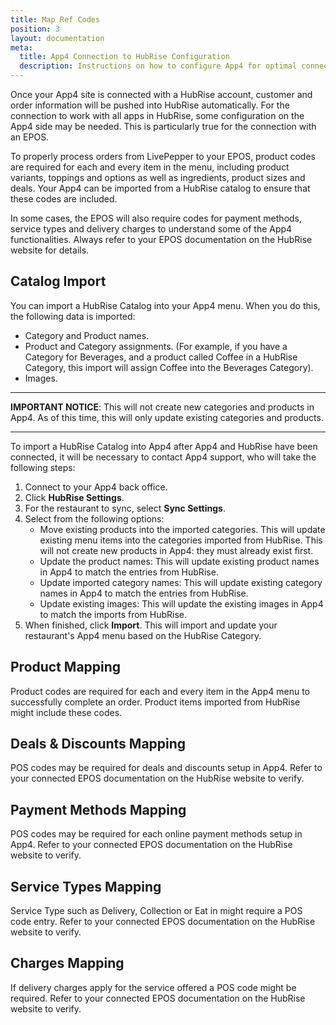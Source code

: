 ```yaml
---
title: Map Ref Codes
position: 3
layout: documentation
meta:
  title: App4 Connection to HubRise Configuration
  description: Instructions on how to configure App4 for optimal connection to HubRise and other platforms.
---
```


Once your App4 site is connected with a HubRise account, customer and order information will be pushed into HubRise automatically. For the connection to work with all apps in HubRise, some configuration on the App4 side may be needed. This is particularly true for the connection with an EPOS.

To properly process orders from LivePepper to your EPOS, product codes are required for each and every item in the menu, including product variants, toppings and options as well as ingredients, product sizes and deals. Your App4 can be imported from a HubRise catalog to ensure that these codes are included.

In some cases, the EPOS will also require codes for payment methods, service types and delivery charges to understand some of the App4 functionalities. Always refer to your EPOS documentation on the HubRise website for details.

## Catalog Import

You can import a HubRise Catalog into your App4 menu. When you do this, the following data is imported:

- Category and Product names.
- Product and Category assignments. (For example, if you have a Category for Beverages, and a product called Coffee in a HubRise Category, this import will assign Coffee into the Beverages Category).
- Images.

---

**IMPORTANT NOTICE**: This will not create new categories and products in App4. As of this time, this will only update existing categories and products.

---

To import a HubRise Catalog into App4 after App4 and HubRise have been connected, it will be necessary to contact App4 support, who will take the following steps:

1. Connect to your App4 back office.
1. Click **HubRise Settings**.
1. For the restaurant to sync, select **Sync Settings**.
1. Select from the following options:
   - Move existing products into the imported categories. This will update existing menu items into the categories imported from HubRise. This will not create new products in App4: they must already exist first.
   - Update the product names: This will update existing product names in App4 to match the entries from HubRise.
   - Update imported category names: This will update existing category names in App4 to match the entries from HubRise.
   - Update existing images: This will update the existing images in App4 to match the imports from HubRise.
1. When finished, click **Import**. This will import and update your restaurant's App4 menu based on the HubRise Category.

## Product Mapping

Product codes are required for each and every item in the App4 menu to successfully complete an order. Product items imported from HubRise might include these codes.

## Deals & Discounts Mapping

POS codes may be required for deals and discounts setup in App4. Refer to your connected EPOS documentation on the HubRise website to verify.

## Payment Methods Mapping

POS codes may be required for each online payment methods setup in App4. Refer to your connected EPOS documentation on the HubRise website to verify.

## Service Types Mapping

Service Type such as Delivery, Collection or Eat in might require a POS code entry. Refer to your connected EPOS documentation on the HubRise website to verify.

## Charges Mapping

If delivery charges apply for the service offered a POS code might be required. Refer to your connected EPOS documentation on the HubRise website to verify.
